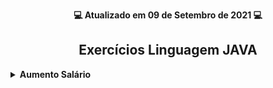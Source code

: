 <p align="center"><strong>💻 Atualizado em 09 de Setembro de 2021 💻</strong></p>

<h2 align="center">Exercícios Linguagem JAVA</h2>

<!-- Aumento Salário dos Funcionários -->
 <details>
  <summary><strong>Aumento Salário</strong></summary>
    <br/>
 
 <div align="center"><h3>ENUNCIADO<h3></div>

```
Fazer um programa para ler um número inteiro N e depois os dados (id, nome e salario) de N funcionários. Não deve haver 
repetição de id. 
 
Em seguida, efetuar o aumento de X por cento no salário de um determinado funcionário. Para isso, o programa deve ler 
um id e o valor X. Se o id informado não existir, mostrar uma mensagem e abortar a operação. Ao final, mostrar a listagem 
atualizada dos funcionários, conforme exemplos.
 
Lembre-se de aplicar a técnica de encapsulamento para não permitir que o salário possa ser mudado livremente. Um 
salário só pode ser aumentado com base em uma operação de aumento por porcentagem dada.
```


<div align="center"><h3>RESULTADO 1<h3></div>
 
```
How many employees will be registered? 3

Emplyoee #1:
Id: 333
Name: Maria Brown
Salary: 4000.00

Emplyoee #2:
Id: 536
Name: Alex Grey
Salary: 3000.00

Emplyoee #3:
Id: 772
Name: Bob Green
Salary: 5000.00

Enter the employee id that will have salary increase : 536
Enter the percentage: 10.0

List of employees:
333, Maria Brown, 4000.00
536, Alex Grey, 3300.00
772, Bob Green, 5000.00
```

<div align="center"><h3>RESULTADO 2<h3></div>

```
How many employees will be registered? 2

Emplyoee #1:
Id: 333
Name: Maria Brown
Salary: 4000.00

Emplyoee #2:
Id: 536
Name: Alex Grey
Salary: 3000.00

Enter the employee id that will have salary increase: 776
This id does not exist!

List of employees:
333, Maria Brown, 4000.00
536, Alex Grey, 3000.00
```
</details>